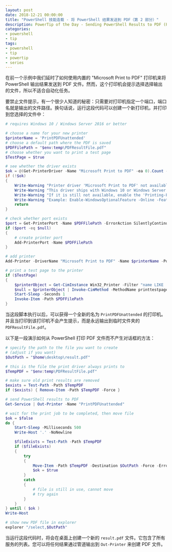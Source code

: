 ```yaml
---
layout: post
date: 2018-12-21 00:00:00
title: "PowerShell 技能连载 - 将 PowerShell 结果发送到 PDF（第 2 部分）"
description: PowerTip of the Day - Sending PowerShell Results to PDF (Part 2)
categories:
- powershell
- tip
tags:
- powershell
- tip
- powertip
- series
---
```

在前一个示例中我们延时了如何使用内置的 "Microsoft Print to PDF" 打印机来将 PowerShell 输出结果发送到 PDF 文件。然而，这个打印机会提示选择选择输出的文件，所以不适合自动化任务。

要禁止文件提示，有一个很少人知道的秘密：只需要对打印机指定一个端口，端口名就是输出的文件路径。换句话说，运行这段代码可以创建一个新打印机，并打印到您选择的文件中：

```powershell
# requires Windows 10 / Windows Server 2016 or better

# choose a name for your new printer
$printerName = 'PrintPDFUnattended'
# choose a default path where the PDF is saved
$PDFFilePath = "$env:temp\PDFResultFile.pdf"
# choose whether you want to print a test page
$TestPage = $true

# see whether the driver exists
$ok = @(Get-PrinterDriver -Name "Microsoft Print to PDF" -ea 0).Count -gt 0
if (!$ok)
{
    Write-Warning "Printer driver 'Microsoft Print to PDF' not available."
    Write-Warning "This driver ships with Windows 10 or Windows Server 2016."
    Write-Warning "If it is still not available, enable the 'Printing-PrintToPDFServices-Features'"
    Write-Warning "Example: Enable-WindowsOptionalFeature -Online -FeatureName Printing-PrintToPDFServices-Features"
    return
}

# check whether port exists
$port = Get-PrinterPort -Name $PDFFilePath -ErrorAction SilentlyContinue
if ($port -eq $null)
{
    # create printer port
    Add-PrinterPort -Name $PDFFilePath
}

# add printer
Add-Printer -DriverName "Microsoft Print to PDF" -Name $printerName -PortName $PDFFilePath

# print a test page to the printer
if ($TestPage)
{
    $printerObject = Get-CimInstance Win32_Printer -Filter "name LIKE '$printerName'"
    $null = $printerObject | Invoke-CimMethod -MethodName printtestpage
    Start-Sleep -Seconds 1
    Invoke-Item -Path $PDFFilePath
}
```

当这段脚本执行以后，可以获得一个全新的名为 `PrintPDFUnattended` 的打印机。并且当打印到该打印机不会产生提示，而是永远输出到临时文件夹的 `PDFResultFile.pdf`。

以下是一段演示如何从 PowerShell 打印 PDF 文件而不产生对话框的方法：

```powershell
# specify the path to the file you want to create
# (adjust if you want)
$OutPath = "$home\desktop\result.pdf"

# this is the file the print driver always prints to
$TempPDF = "$env:temp\PDFResultFile.pdf"

# make sure old print results are removed
$exists = Test-Path -Path $TempPDF
if ($exists) { Remove-Item -Path $TempPDF -Force }

# send PowerShell results to PDF
Get-Service | Out-Printer -Name "PrintPDFUnattended"

# wait for the print job to be completed, then move file
$ok = $false
do {
    Start-Sleep -Milliseconds 500
    Write-Host '.' -NoNewline

    $fileExists = Test-Path -Path $TempPDF
    if ($fileExists)
    {
        try
        {
            Move-Item -Path $TempPDF -Destination $OutPath -Force -ErrorAction Stop
            $ok = $true
        }
        catch
        {
            # file is still in use, cannot move
            # try again
        }
    }
} until ( $ok )
Write-Host

# show new PDF file in explorer
explorer "/select,$OutPath"
```

当运行这段代码时，将会在桌面上创建一个新的 `result.pdf` 文件。它包含了所有服务的列表。您可以将任何结果通过管道输出到 `Out-Printer` 来创建 PDF 文件。

<!--本文国际来源：[Sending PowerShell Results to PDF (Part 2)](https://community.idera.com/database-tools/powershell/powertips/b/tips/posts/sending-powershell-results-to-pdf-part-2)-->

